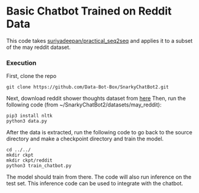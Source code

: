 # Basic Chatbot Trained on Reddit Data

This code takes [suriyadeepan/practical_seq2seq](https://github.com/suriyadeepan/practical_seq2seq) 
and applies it to a subset of the may reddit dataset.

### Execution

First, clone the repo
```
git clone https://github.com/Data-Bot-Box/SnarkyChatBot2.git
```

Next, download reddit shower thoughts dataset from [here](https://www.kaggle.com/reddit/reddit-comments-may-2015)
Then, run the following code (from ~/SnarkyChatBot2/datasets/may_reddit):

```
pip3 install nltk
python3 data.py
```

After the data is extracted, run the following code to go back to the source
directory and make a checkpoint directory and train the model.

```
cd ../../
mkdir ckpt
mkdir ckpt/reddit
python3 train_chatbot.py
```

The model should train from there. The code will also run inference on the test set.
This inference code can be used to integrate with the chatbot.
